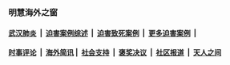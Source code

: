 
### 明慧海外之窗

####  [武汉肺炎](indexes/365.md?t=03272300) &nbsp;|&nbsp;  [迫害案例综述](indexes/328.md?t=03272300) &nbsp;|&nbsp; [迫害致死案例](indexes/277.md?t=03272300)  &nbsp;|&nbsp; [更多迫害案例](indexes/81.md?t=03272300)  &nbsp;|&nbsp; 
####  [时事评论](indexes/19.md?t=03272300) &nbsp;|&nbsp; [海外简讯](indexes/245.md?t=03272300)&nbsp;|&nbsp;  [社会支持](indexes/140.md?t=03272300) &nbsp;|&nbsp; [褒奖决议](indexes/282.md?t=03272300) &nbsp;|&nbsp; [社区报道](indexes/91.md?t=03272300)  &nbsp;|&nbsp; [天人之间](indexes/78.md?t=03272300) 

